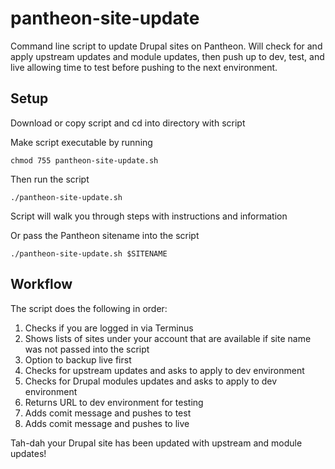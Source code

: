 # pantheon-site-update
Command line script to update Drupal sites on Pantheon. Will check for and apply upstream updates and module updates, then push up to dev, test, and live allowing time to test before pushing to the next environment.

## Setup
Download or copy script and cd into directory with script

Make script executable by running 

``chmod 755 pantheon-site-update.sh``

Then run the script

``./pantheon-site-update.sh``

Script will walk you through steps with instructions and information

Or pass the Pantheon sitename into the script

``./pantheon-site-update.sh $SITENAME``


## Workflow
The script does the following in order:
1. Checks if you are logged in via Terminus
1. Shows lists of sites under your account that are available if site name was not passed into the script
1. Option to backup live first
1. Checks for upstream updates and asks to apply to dev environment
1. Checks for Drupal modules updates and asks to apply to dev environment
1. Returns URL to dev environment for testing
1. Adds comit message and pushes to test
1. Adds comit message and pushes to live


Tah-dah your Drupal site has been updated with upstream and module updates!
